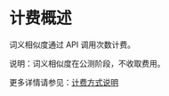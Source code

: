# 计费概述

词义相似度通过 API 调用次数计费。

说明：词义相似度在公测阶段，不收取费用。

更多详情请参见：[计费方式说明](https://docs.jdcloud.com/cn/billing/pay-as-you-go)







     
    
